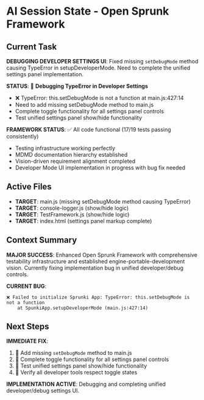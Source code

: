# AI Session State - Open Sprunk Framework

## Current Task
**DEBUGGING DEVELOPER SETTINGS UI**: Fixed missing `setDebugMode` method causing TypeError in setupDeveloperMode. Need to complete the unified settings panel implementation.

**STATUS**: 🔄 **Debugging TypeError in Developer Settings**
- ❌ TypeError: this.setDebugMode is not a function at main.js:427:14
- Need to add missing setDebugMode method to main.js
- Complete toggle functionality for all settings panel controls
- Test unified settings panel show/hide functionality

**FRAMEWORK STATUS**: ✅ All code functional (17/19 tests passing consistently)
- Testing infrastructure working perfectly
- MDMD documentation hierarchy established
- Vision-driven requirement alignment completed
- Developer Mode UI implementation in progress with bug fix needed

## Active Files
- **TARGET**: main.js (missing setDebugMode method causing TypeError)
- **TARGET**: console-logger.js (show/hide logic)
- **TARGET**: TestFramework.js (show/hide logic)
- **TARGET**: index.html (settings panel markup complete)

## Context Summary
**MAJOR SUCCESS**: Enhanced Open Sprunk Framework with comprehensive testability infrastructure and established engine-portable-development vision. Currently fixing implementation bug in unified developer/debug controls.

**CURRENT BUG**: 
```
❌ Failed to initialize Sprunki App: TypeError: this.setDebugMode is not a function
    at SpunkiApp.setupDeveloperMode (main.js:427:14)
```

## Next Steps
**IMMEDIATE FIX**:
1. 🔄 Add missing `setDebugMode` method to main.js
2. 🔄 Complete toggle functionality for all settings panel controls
3. 🔄 Test unified settings panel show/hide functionality
4. 🔄 Verify all developer tools respect toggle states

**IMPLEMENTATION ACTIVE**: Debugging and completing unified developer/debug settings UI.